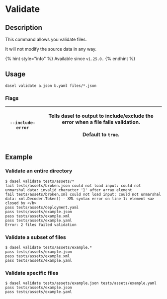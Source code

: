# Validate

## Description

This command allows you validate files.

It will not modify the source data in any way.

{% hint style="info" %}
Available since `v1.25.0.`
{% endhint %}

## Usage

```shell
dasel validate a.json b.yaml files/*.json
```

### Flags

| `--include-error` | <p>Tells dasel to output to include/exclude the error when a file fails validation.<br><br>Default to <code>true</code>.</p> |
| ----------------- | ---------------------------------------------------------------------------------------------------------------------------- |

## Example

### Validate an entire directory

```shell
$ dasel validate tests/assets/*
fail tests/assets/broken.json could not load input: could not unmarshal data: invalid character '}' after array element
fail tests/assets/broken.xml could not load input: could not unmarshal data: xml.Decoder.Token() - XML syntax error on line 1: element <a> closed by </b>
pass tests/assets/deployment.yaml
pass tests/assets/example.json
pass tests/assets/example.xml
pass tests/assets/example.yaml
Error: 2 files failed validation
```

### Validate a subset of files

```shell
$ dasel validate tests/assets/example.*
pass tests/assets/example.json
pass tests/assets/example.xml
pass tests/assets/example.yaml
```

### Validate specific files

```shell
$ dasel validate tests/assets/example.json tests/assets/example.yaml
pass tests/assets/example.json
pass tests/assets/example.yaml
```

